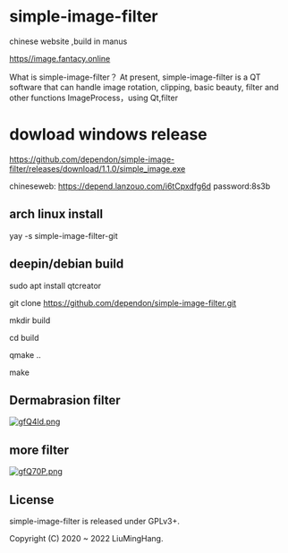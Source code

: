 # simple-image-filter
chinese website ,build in manus

[https//image.fantacy.online](https//image.fantacy.online)

What is simple-image-filter？
At present, simple-image-filter is a QT software that can handle image rotation, clipping, basic beauty, filter and other functions
ImageProcess，using Qt,filter
# dowload windows release

https://github.com/dependon/simple-image-filter/releases/download/1.1.0/simple_image.exe

chineseweb:
https://depend.lanzouo.com/i6tCpxdfg6d
password:8s3b

## arch linux install 
yay -s simple-image-filter-git

## deepin/debian build
sudo apt install qtcreator 

git clone https://github.com/dependon/simple-image-filter.git

mkdir build

cd build

qmake ..

make 

## Dermabrasion filter
[![gfQ4ld.png](https://z3.ax1x.com/2021/05/18/gfQ4ld.png)](https://imgtu.com/i/gfQ4ld)

## more filter
[![gfQ70P.png](https://z3.ax1x.com/2021/05/18/gfQ70P.png)](https://imgtu.com/i/gfQ70P)


## License
simple-image-filter is released under GPLv3+. 

Copyright (C) 2020 ~ 2022 LiuMingHang. 

